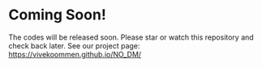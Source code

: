 # Coming Soon!
The codes will be released soon. Please star or watch this repository and check back later. 
See our project page: https://vivekoommen.github.io/NO_DM/
